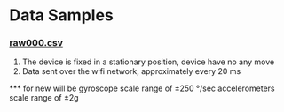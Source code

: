 # Data Samples

### [raw000.csv](https://raw.githubusercontent.com/452/parkinson-s-disease-detector/master/data-samples/raw000.csv)

1. The device is fixed in a stationary position, device have no any move
2. Data sent over the wifi network, approximately every 20 ms

*** for new will be
gyroscope scale range of ±250 °/sec
accelerometers scale range of ±2g